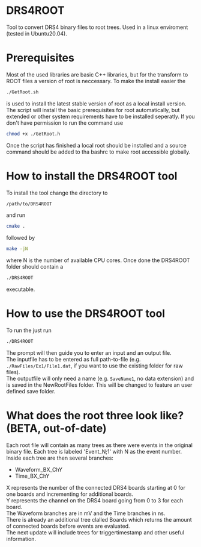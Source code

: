 # DRS4ROOT
Tool to convert DRS4 binary files to root trees. Used in a linux enviroment (tested in Ubuntu20.04).

# Prerequisites
Most of the used libraries are basic C++ libraries, but for the transform to ROOT files a version of root is neccessary.
To make the install easier the 
```bash
./GetRoot.sh
```
is used to install the latest stable version of root as a local install version. The script will install the basic prerequisites for root automatically, but extended or other system requirements have to be installed seperatly. 
If you don't have permission to run the command use 
```bash
chmod +x ./GetRoot.h
```
Once the script has finished a local root should be installed and a source command should be added to tha bashrc to make root accessible globally.

# How to install the DRS4ROOT tool
To install the tool change the directory to 
```bash
/path/to/DRS4ROOT
```
and run
```bash
cmake .
```
followed by 
```bash
make -jN
```
where N is the number of available CPU cores. Once done the DRS4ROOT folder should contain a 
```bash
./DRS4ROOT
```
executable.

# How to use the DRS4ROOT tool
To run the just run 
```bash
./DRS4ROOT
```
The prompt will then guide you to enter an input and an output file.  
The inputfile has to be entered as full path-to-file (e.g. `./RawFiles/Ex1/File1.dat`, if you want to use the existing folder for raw files).  
The outputfile will only need a name (e.g. `SaveName1`, no data extension) and is saved in the NewRootFiles folder. This will be changed to feature an user defined save folder.

# What does the root three look like? (BETA, out-of-date)
Each root file will contain as many trees as there were events in the original binary file.
Each tree is labeled 'Event_N;1' with N as the event number. 
Inside each tree are then several branches:
  - Waveform_BX_ChY
  - Time_BX_ChY

X represents the number of the connected DRS4 boards starting at 0 for one boards and incrementing for additional boards.  
Y represents the channel on the DRS4 board going from 0 to 3 for each board.  
The Waveform branches are in mV and the Time branches in ns.  
There is already an additional tree clalled Boards which returns the amount of connected boards before events are evaluated.  
The next update will include trees for triggertimestamp and other useful information.
